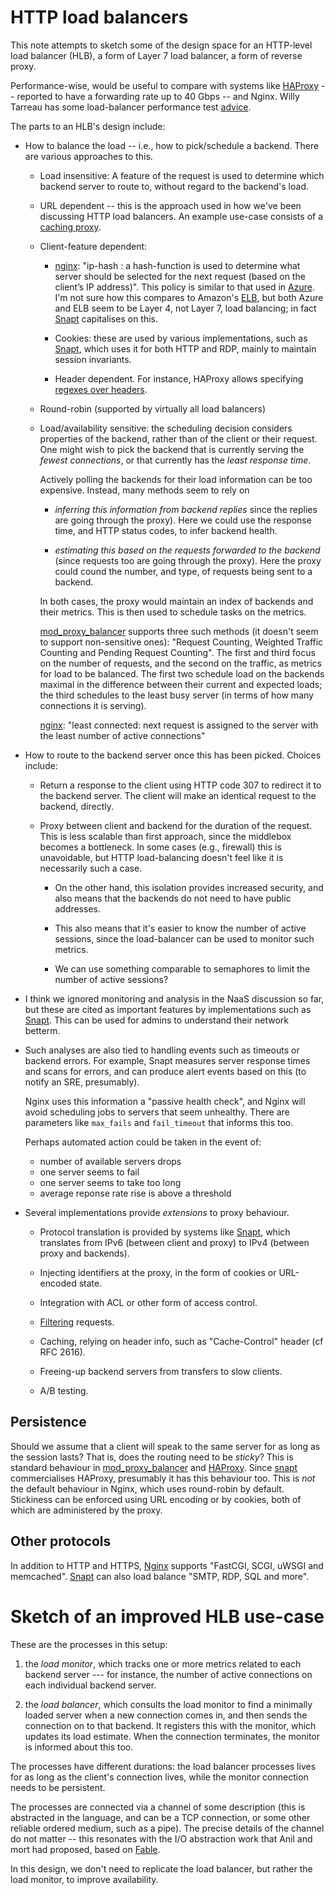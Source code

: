 # HTTP load balancers

This note attempts to sketch some of the design space for an HTTP-level load balancer
(HLB), a form of Layer 7 load balancer, a form of reverse proxy.

Performance-wise, would be useful to compare with systems like
[HAProxy](http://www.haproxy.org/#plat) -- reported to have a forwarding rate up
to 40 Gbps -- and Nginx.
Willy Tarreau has some load-balancer performance test [advice](http://www.haproxy.org/#perf).

The parts to an HLB's design include:
* How to balance the load -- i.e., how to pick/schedule a backend. There are
  various approaches to this.

  * Load insensitive: A feature of the request is used to determine which backend
    server to route to, without regard to the backend's load.

   * URL dependent -- this is the approach used in how we've been discussing
     HTTP load balancers. An example use-case consists of a [caching
     proxy](http://blog.octo.com/en/http-caching-with-nginx-and-memcached/).

   * Client-feature dependent:

     * [nginx](http://nginx.org/en/docs/http/load_balancing.html): "ip-hash : a
       hash-function is used to determine what server should be selected for the
       next request (based on the client’s IP address)".
       This policy is similar to that used in
       [Azure](http://azure.microsoft.com/blog/2014/04/08/microsoft-azure-load-balancing-services/).
       I'm not sure how this compares to Amazon's
       [ELB](https://aws.amazon.com/elasticloadbalancing/), but both Azure and ELB
       seem to be Layer 4, not Layer 7, load balancing; in fact
       [Snapt](http://www.snapt.net/products/balancer/ec2) capitalises on this.

     * Cookies: these are used by various implementations, such as
       [Snapt](http://www.snapt.net/products/balancer/features), which uses it for
       both HTTP and RDP, mainly to maintain session invariants.

     * Header dependent. For instance, HAProxy allows specifying [regexes over
       headers](http://www.haproxy.org/#secu).

   * Round-robin (supported by virtually all load balancers)

  * Load/availability sensitive: the scheduling decision considers properties of
    the backend, rather than of the client or their request. One might wish to
    pick the backend that is currently serving the *fewest connections*, or that
    currently has the *least response time*.

    Actively polling the backends for their load information can be too
    expensive. Instead, many methods seem to rely on 

    * _inferring this information from backend replies_ since the replies are going through the
      proxy). Here we could use the response time, and HTTP status codes, to infer
      backend health.

    * _estimating this based on the requests forwarded to the backend_ (since
      requests too are going through the proxy). Here the proxy could cound the
      number, and type, of requests being sent to a backend.

    In both cases, the proxy would maintain an index of backends and their
    metrics. This is then used to schedule tasks on the metrics.

    [mod_proxy_balancer](https://httpd.apache.org/docs/2.2/mod/mod_proxy_balancer.html)
    supports three such methods (it doesn't seem to support non-sensitive ones):
    "Request Counting, Weighted Traffic Counting and Pending Request Counting".
    The first and third focus on the number of requests, and the second on the
    traffic, as metrics for load to be balanced. The first two schedule load on
    the backends maximal in the difference between their current and expected
    loads; the third schedules to the least busy server (in terms of how many
    connections it is serving).

    [nginx](http://nginx.org/en/docs/http/load_balancing.html):
    "least connected: next request is assigned to the server with the least
     number of active connections"

* How to route to the backend server once this has been picked.
  Choices include:

  * Return a response to the client using HTTP code 307 to redirect it to the
    backend server. The client will make an identical request to the backend,
    directly.

  * Proxy between client and backend for the duration of the request.
    This is less scalable than first approach, since the middlebox
    becomes a bottleneck. In some cases (e.g., firewall) this is unavoidable,
    but HTTP load-balancing doesn't feel like it is necessarily such a case.

    * On the other hand, this isolation provides increased security, and also
      means that the backends do not need to have public addresses.

    * This also means that it's easier to know the number of active sessions,
      since the load-balancer can be used to monitor such metrics.

    * We can use something comparable to semaphores to limit the number of active sessions?

* I think we ignored monitoring and analysis in the NaaS discussion so far, but these are cited as important
  features by implementations such as
  [Snapt](http://www.snapt.net/products/balancer/features).
  This can be used for admins to understand their network betterm.

* Such analyses are also tied to handling events such as timeouts or backend errors.
  For example, Snapt measures server response times and scans for errors, and
  can produce alert events based on this (to notify an SRE, presumably).

  Nginx uses this information a "passive health check", and Nginx will avoid
  scheduling jobs to servers that seem unhealthy. There are parameters like `max_fails` and
  `fail_timeout` that informs this too.

  Perhaps automated action could be taken in the event of:
  * number of available servers drops
  * one server seems to fail
  * one server seems to take too long
  * average reponse rate rise is above a threshold

* Several implementations provide *extensions* to proxy behaviour.

  * Protocol translation is provided by systems like 
    [Snapt](http://www.snapt.net/products/balancer/features),
    which translates from IPv6 (between client and proxy) to IPv4 (between proxy and backends).

  * Injecting identifiers at the proxy, in the form of cookies or URL-encoded state.

  * Integration with ACL or other form of access control.

  * [Filtering](http://www.haproxy.org/#secu) requests.

  * Caching, relying on header info, such as "Cache-Control" header (cf RFC 2616).

  * Freeing-up backend servers from transfers to slow clients.

  * A/B testing.


## Persistence
Should we assume that a client will speak to the same server for as long as the
session lasts? That is, does the routing need to be
_sticky_? This is standard behaviour in
[mod_proxy_balancer](https://httpd.apache.org/docs/2.2/mod/mod_proxy_balancer.html)
and [HAProxy](http://www.haproxy.org/). Since [snapt](http://www.snapt.net/)
commercialises HAProxy, presumably it has this behaviour too. This is *not* the
default behaviour in Nginx, which uses round-robin by default.
Stickiness can be enforced using URL encoding or by cookies, both of which are
administered by the proxy.


## Other protocols
In addition to HTTP and HTTPS,
[Nginx](http://nginx.com/resources/admin-guide/load-balancer/) supports
"FastCGI, SCGI, uWSGI and memcached".
[Snapt](www.snapt.net) can also load balance "SMTP, RDP, SQL and more".


# Sketch of an improved HLB use-case
These are the processes in this setup:

1. the *load monitor*, which tracks one or more metrics related to each backend
   server --- for instance, the number of active connections on each
   individual backend server.

2. the *load balancer*, which consults the load monitor to find a minimally
   loaded server when a new connection comes in, and then sends the
   connection on to that backend. It registers this with the monitor, which
   updates its load estimate. When the connection terminates, the monitor is
   informed about this too.

The processes have different durations: the load balancer processes lives for as
long as the client's connection lives, while the monitor connection needs
to be persistent.

The processes are connected via a channel of some description (this is
abstracted in the language, and can be a TCP connection, or some other
reliable ordered medium, such as a pipe). The precise details of the
channel do not matter -- this resonates with the I/O abstraction work that
Anil and mort had proposed, based on
[Fable](http://anil.recoil.org/papers/drafts/2012-resolve-draft1.pdf).

In this design, we don't need to replicate the load balancer, but rather the
load monitor, to improve availability.
